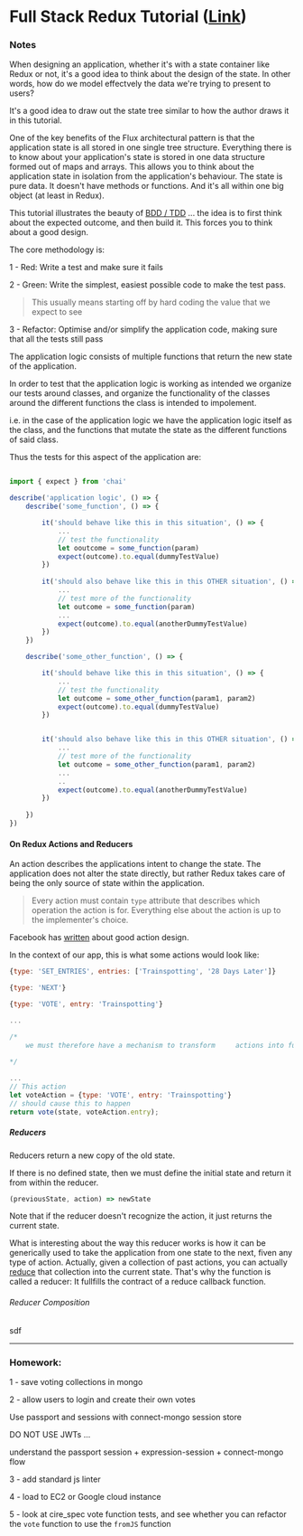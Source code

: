 # Full Stack Redux Tutorial ([Link](http://teropa.info/blog/2015/09/10/full-stack-redux-tutorial.html#the-architecture))

### Notes

When designing an application, whether it's with a state container like Redux or not, it's a good idea to think about 
the design of the state. In other words, how do we model effectvely the data we're trying to present to users?

It's a good idea to draw out the state tree similar to how the author draws it in this tutorial.

One of the key benefits of the Flux architectural pattern is that the application state is all stored in one single tree structure. Everything there is to know about your application's state is stored in one data structure formed out of maps and arrays. This allows you to think about the application state in isolation from the application's behaviour. The state is pure data. It doesn't have methods or functions. And it's all within one big object (at least in Redux).

This tutorial illustrates the beauty of [BDD / TDD](http://jrsinclair.com/articles/2016/gentle-introduction-to-javascript-tdd-intro/) ... the idea is to first think about the expected outcome, and then build it. This forces you to think about a good design. 

The core methodology is: 

1 - Red: Write a test and make sure it fails

2 - Green: Write the simplest, easiest possible code to make the test pass.

> This usually means starting off by hard coding the value that we expect to see

3 - Refactor: Optimise and/or simplify the application code, making sure that all the tests still pass

The application logic consists of multiple functions that return the new state of the application.

In order to test that the application logic is working as intended we organize our tests around classes, and organize the functionality of the classes around the different functions the class is intended to impolement. 

i.e. in the case of the application logic we have the application logic itself as the class, and the functions that mutate the state as the different functions of said class. 

Thus the tests for this aspect of the application are:

```javascript

import { expect } from 'chai'

describe('application logic', () => {
	describe('some_function', () => {

		it('should behave like this in this situation', () => {
			...
			// test the functionality
			let ooutcome = some_function(param)
			expect(outcome).to.equal(dummyTestValue)
		})
		
		it('should also behave like this in this OTHER situation', () => {
			...
			// test more of the functionality
			let outcome = some_function(param)
			...
			expect(outcome).to.equal(anotherDummyTestValue)	
		})
	})

	describe('some_other_function', () => {

		it('should behave like this in this situation', () => {
			...
			// test the functionality
			let outcome = some_other_function(param1, param2)
			expect(outcome).to.equal(dummyTestValue)
		})


		it('should also behave like this in this OTHER situation', () => {
			...
			// test more of the functionality
			let outcome = some_other_function(param1, param2)
			...
			..
			expect(outcome).to.equal(anotherDummyTestValue)	
		})
		
	})
})
``` 


#### On Redux Actions and Reducers 

An action describes the applications intent to change the state. The application does not alter the state directly, but rather Redux takes care of being the only source of state within the application.

> Every action must contain `type` attribute that describes which operation the action is for. Everything else about the action is up to the implementer's choice.

Facebook has [written](https://github.com/acdlite/flux-standard-action/blob/master/README.md) about good action design.

In the context of our app, this is what some actions would look like: 

```javascript
{type: 'SET_ENTRIES', entries: ['Trainspotting', '28 Days Later']}

{type: 'NEXT'}

{type: 'VOTE', entry: 'Trainspotting'}

...

/*
	we must therefore have a mechanism to transform 	actions into function invocations. We do this 	through 'Reducers'
	
*/

...
// This action
let voteAction = {type: 'VOTE', entry: 'Trainspotting'}
// should cause this to happen
return vote(state, voteAction.entry);

```

##### Reducers

Reducers return a new copy of the old state. 

If there is no defined state, then we must define the initial state and return it from within the reducer.

```javascript
(previousState, action) => newState
```

Note that if the reducer doesn't recognize the action, it just returns the current state.

What is interesting about the way this reducer works is how it can be generically used to take the application from one state to the next, fiven any type of action. Actually, given a collection of past actions, you can actually [reduce](https://developer.mozilla.org/en/docs/Web/JavaScript/Reference/Global_Objects/Array/reduce) that collection into the current state. That's why the function is called a reducer: It fullfills the contract of a reduce callback function.

###### Reducer Composition

sdf

--- 

### Homework: 

1 - save voting collections in mongo

2 - allow users to login and create their own votes

Use passport and sessions with connect-mongo session store 

DO NOT USE JWTs ... 

understand the passport session + expression-session + connect-mongo flow

3 - add standard js linter 

4 - load to EC2 or Google cloud instance

5 - look at cire_spec vote function tests, and see whether you can refactor the `vote` function to use the `fromJS` function
